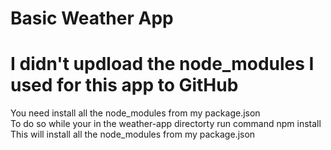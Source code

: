 # Basic Weather App

# I didn't updload the node_modules I used for this app to GitHub
You need install all the node_modules from my package.json <br />
To do so while your in the weather-app directorty run command npm install <br />
This will install all the node_modules from my package.json

